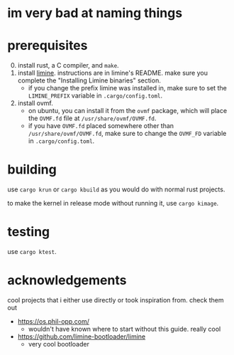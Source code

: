 # im very bad at naming things

# prerequisites

0. install rust, a C compiler, and `make`.
1. install [limine](https://github.com/limine-bootloader/limine). instructions are in limine's README. make sure you complete the "Installing Limine binaries" section.
    - if you change the prefix limine was installed in, make sure to set the `LIMINE_PREFIX` variable in `.cargo/config.toml`.
2. install ovmf.
    - on ubuntu, you can install it from the `ovmf` package, which will place the `OVMF.fd` file at `/usr/share/ovmf/OVMF.fd`.
    - if you have `OVMF.fd` placed somewhere other than `/usr/share/ovmf/OVMF.fd`, make sure to change the `OVMF_FD` variable in `.cargo/config.toml`.

# building

use `cargo krun` or `cargo kbuild` as you would do with normal rust projects.

to make the kernel in release mode without running it, use `cargo kimage`.

# testing

use `cargo ktest`.

# acknowledgements

cool projects that i either use directly or took inspiration from. check them out

-   https://os.phil-opp.com/
    -   wouldn't have known where to start without this guide. really cool
-   https://github.com/limine-bootloader/limine
    -   very cool bootloader
